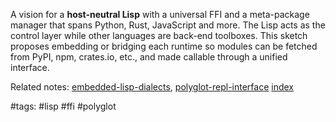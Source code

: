 A vision for a **host-neutral Lisp** with a universal FFI and a meta-package manager that spans Python, Rust, JavaScript and more. The Lisp acts as the control layer while other languages are back-end toolboxes. This sketch proposes embedding or bridging each runtime so modules can be fetched from PyPI, npm, crates.io, etc., and made callable through a unified interface.

Related notes: [embedded-lisp-dialects](embedded-lisp-dialects.md), [polyglot-repl-interface](polyglot-repl-interface.md) [index](../../unique/index.md)

#tags: #lisp #ffi #polyglot
